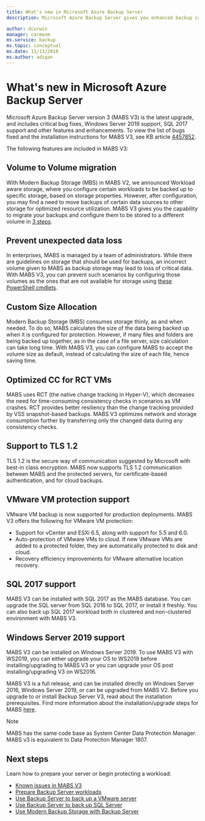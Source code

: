 ```yaml
---
title: What's new in Microsoft Azure Backup Server
description: Microsoft Azure Backup Server gives you enhanced backup capabilities for protecting VMs, files and folders, workloads, and more. Learn how to install or upgrade to Azure Backup Server V3.

author: dcurwin
manager: carmonm
ms.service: backup
ms.topic: conceptual
ms.date: 11/13/2018
ms.author: adigan
---
```


# What's new in Microsoft Azure Backup Server

Microsoft Azure Backup Server version 3 (MABS V3) is the latest upgrade, and includes critical bug fixes, Windows Server 2019 support, SQL 2017 support and other features and enhancements. To view the list of bugs fixed and the installation instructions for MABS V3, see KB article [4457852](https://support.microsoft.com/en-us/help/4457852/microsoft-azure-backup-server-v3).

The following features are included in MABS V3:

## Volume to Volume migration
With Modern Backup Storage (MBS) in MABS V2, we announced Workload aware storage, where you configure certain workloads to be backed up to specific storage, based on storage properties. However, after configuration, you may find a need to move backups of certain data sources to other storage for optimized resource utilization. MABS V3 gives you the capability to migrate your backups and configure them to be stored to a different volume in [3 steps](https://blogs.technet.microsoft.com/dpm/2017/10/24/storage-migration-with-dpm-2016-mbs/).

## Prevent unexpected data loss
In enterprises, MABS is managed by a team of administrators. While there are guidelines on storage that should be used for backups, an incorrect volume given to MABS as backup storage may lead to loss of critical data. With MABS V3, you can prevent such scenarios by configuring those volumes as the ones that are not available for storage using [these PowerShell cmdlets](https://docs.microsoft.com/azure/backup/backup-mabs-add-storage).

## Custom Size Allocation
Modern Backup Storage (MBS) consumes storage thinly, as and when needed. To do so, MABS calculates the size of the data being backed up when it is configured for protection. However, if many files and folders are being backed up together, as in the case of a file server, size calculation can take long time. With MABS V3, you can configure MABS to accept the volume size as default, instead of calculating the size of each file, hence saving time.

## Optimized CC for RCT VMs
MABS uses RCT (the native change tracking in Hyper-V), which decreases the need for time-consuming consistency checks in scenarios as VM crashes. RCT provides better resiliency than the change tracking provided by VSS snapshot-based backups. MABS V3 optimizes network and storage consumption further by transferring only the changed data during any consistency checks.

## Support to TLS 1.2
TLS 1.2  is the secure way of communication suggested by Microsoft with best-in class encryption. MABS now supports TLS 1.2 communication between MABS and the protected servers, for certificate-based authentication, and for cloud backups.

## VMware VM protection support
VMware VM backup is now supported for production deployments. MABS V3 offers the following for VMware VM protection:

-	Support for vCenter and ESXi 6.5, along with support for 5.5 and 6.0.
- Auto-protection of VMware VMs to cloud. If new VMware VMs are added to a protected folder, they are automatically protected to disk and cloud.
- Recovery efficiency improvements for VMware alternative location recovery.

## SQL 2017 support
MABS V3 can be installed with SQL 2017 as the MABS database. You can upgrade the SQL server from SQL 2016 to SQL 2017, or install it freshly. You can also back up SQL 2017 workload both in clustered and non-clustered environment with MABS V3.

## Windows Server 2019 support
MABS V3 can be installed on Windows Server 2019. To use MABS V3 with WS2019, you can either upgrade your OS to WS2019 before installing/upgrading to MABS V3 or you can upgrade your OS post installing/upgrading V3 on WS2016.

MABS V3 is a full release, and can be installed directly on Windows Server 2016, Windows Server 2019, or can be upgraded from MABS V2. Before you upgrade to or install Backup Server V3, read about the installation prerequisites.
Find more information about the installation/upgrade steps for MABS [here](https://docs.microsoft.com/azure/backup/backup-azure-microsoft-azure-backup#software-package).


> [!NOTE]
>
> MABS has the same code base as System Center Data Protection Manager. MABS v3 is equivalent to Data Protection Manager 1807.

## Next steps

Learn how to prepare your server or begin protecting a workload:
- [Known issues in MABS V3](backup-mabs-release-notes-v3.md)
- [Prepare Backup Server workloads](backup-azure-microsoft-azure-backup.md)
- [Use Backup Server to back up a VMware server](backup-azure-backup-server-vmware.md)
- [Use Backup Server to back up SQL Server](backup-azure-sql-mabs.md)
- [Use Modern Backup Storage with Backup Server](backup-mabs-add-storage.md)

